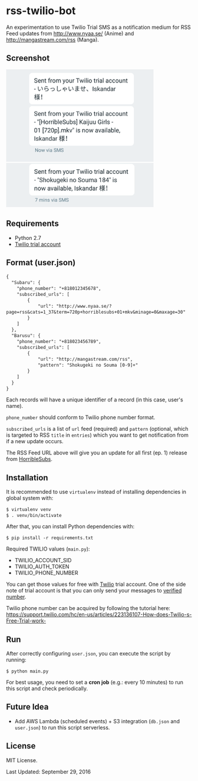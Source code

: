 # rss-twilio-bot

An experimentation to use Twilio Trial SMS as a notification medium for RSS Feed updates from http://www.nyaa.se/ (Anime) and http://mangastream.com/rss (Manga).


## Screenshot

<img src="https://raw.githubusercontent.com/freedomofkeima/rss-twilio-bot/master/screenshot.png" width="400">

<img src="https://raw.githubusercontent.com/freedomofkeima/rss-twilio-bot/master/screenshot2.png" width="400">


## Requirements

- Python 2.7
- [Twilio trial account](https://www.twilio.com/)


## Format (user.json)

```
{
  "Subaru": {
    "phone_number": "+818012345678",
    "subscribed_urls": [
        {
            "url": "http://www.nyaa.se/?page=rss&cats=1_37&term=720p+horriblesubs+01+mkv&minage=0&maxage=30"
        }
    ]
  },
  "Barusu": {
    "phone_number": "+818023456789",
    "subscribed_urls": [
        {
            "url": "http://mangastream.com/rss",
            "pattern": "Shokugeki no Souma [0-9]+"
        }
    ]
  }
}
```

Each records will have a unique identifier of a record (in this case, user's name). 

`phone_number` should conform to Twilio phone number format.

`subscribed_urls` is a list of `url` feed (required) and `pattern` (optional, which is targeted to RSS `title` in `entries`) which you want to get notification from if a new update occurs.

The RSS Feed URL above will give you an update for all first (ep. 1) release from [HorribleSubs](http://horriblesubs.info/).


## Installation

It is recommended to use `virtualenv` instead of installing dependencies in global system with:

```
$ virtualenv venv
$ . venv/bin/activate
```

After that, you can install Python dependencies with:

```
$ pip install -r requirements.txt
```

Required TWILIO values (`main.py`):

- TWILIO_ACCOUNT_SID
- TWILIO_AUTH_TOKEN
- TWILIO_PHONE_NUMBER

You can get those values for free with [Twilio](https://www.twilio.com/) trial account. One of the side note of trial account is that you can only send your messages to [verified number](https://www.twilio.com/console/phone-numbers/verified). 

Twilio phone number can be acquired by following the tutorial here: https://support.twilio.com/hc/en-us/articles/223136107-How-does-Twilio-s-Free-Trial-work-


## Run

After correctly configuring `user.json`, you can execute the script by running:

```
$ python main.py
```

For best usage, you need to set a **cron job** (e.g.: every 10 minutes) to run this script and check periodically.


## Future Idea

- Add AWS Lambda (scheduled events) + S3 integration (`db.json` and `user.json`) to run this script serverless.


## License

MIT License.

Last Updated: September 29, 2016
